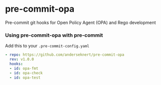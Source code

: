 # pre-commit-opa

Pre-commit git hooks for Open Policy Agent (OPA) and Rego development

### Using pre-commit-opa with pre-commit

Add this to your `.pre-commit-config.yaml`

```yaml
- repo: https://github.com/anderseknert/pre-commit-opa
  rev: v1.0.0
  hooks:
  - id: opa-fmt
  - id: opa-check
  - id: opa-test
```

